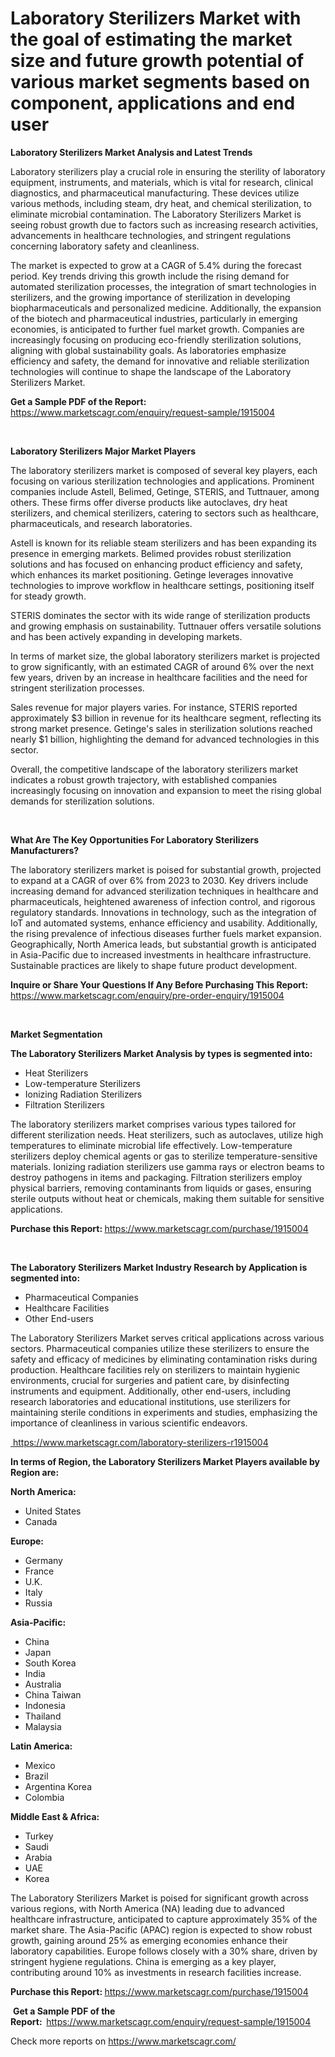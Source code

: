 <p><h1>Laboratory Sterilizers Market with the goal of estimating the market size and future growth potential of various market segments based on component, applications and end user</h1></p><p><strong>Laboratory Sterilizers Market Analysis and Latest Trends</strong></p>
<p><p>Laboratory sterilizers play a crucial role in ensuring the sterility of laboratory equipment, instruments, and materials, which is vital for research, clinical diagnostics, and pharmaceutical manufacturing. These devices utilize various methods, including steam, dry heat, and chemical sterilization, to eliminate microbial contamination. The Laboratory Sterilizers Market is seeing robust growth due to factors such as increasing research activities, advancements in healthcare technologies, and stringent regulations concerning laboratory safety and cleanliness.</p><p>The market is expected to grow at a CAGR of 5.4% during the forecast period. Key trends driving this growth include the rising demand for automated sterilization processes, the integration of smart technologies in sterilizers, and the growing importance of sterilization in developing biopharmaceuticals and personalized medicine. Additionally, the expansion of the biotech and pharmaceutical industries, particularly in emerging economies, is anticipated to further fuel market growth. Companies are increasingly focusing on producing eco-friendly sterilization solutions, aligning with global sustainability goals. As laboratories emphasize efficiency and safety, the demand for innovative and reliable sterilization technologies will continue to shape the landscape of the Laboratory Sterilizers Market.</p></p>
<p><strong>Get a Sample PDF of the Report:&nbsp;</strong> <a href="https://www.marketscagr.com/enquiry/request-sample/1915004?utm_campaign=2235&utm_medium=2&utm_source=Github&utm_content=ia&utm_term=20022025&utm_id=laboratory-sterilizers">https://www.marketscagr.com/enquiry/request-sample/1915004</a></p>
<p>&nbsp;</p>
<p><strong>Laboratory Sterilizers Major Market Players</strong></p>
<p><p>The laboratory sterilizers market is composed of several key players, each focusing on various sterilization technologies and applications. Prominent companies include Astell, Belimed, Getinge, STERIS, and Tuttnauer, among others. These firms offer diverse products like autoclaves, dry heat sterilizers, and chemical sterilizers, catering to sectors such as healthcare, pharmaceuticals, and research laboratories.</p><p>Astell is known for its reliable steam sterilizers and has been expanding its presence in emerging markets. Belimed provides robust sterilization solutions and has focused on enhancing product efficiency and safety, which enhances its market positioning. Getinge leverages innovative technologies to improve workflow in healthcare settings, positioning itself for steady growth. </p><p>STERIS dominates the sector with its wide range of sterilization products and growing emphasis on sustainability. Tuttnauer offers versatile solutions and has been actively expanding in developing markets. </p><p>In terms of market size, the global laboratory sterilizers market is projected to grow significantly, with an estimated CAGR of around 6% over the next few years, driven by an increase in healthcare facilities and the need for stringent sterilization processes.</p><p>Sales revenue for major players varies. For instance, STERIS reported approximately $3 billion in revenue for its healthcare segment, reflecting its strong market presence. Getinge's sales in sterilization solutions reached nearly $1 billion, highlighting the demand for advanced technologies in this sector. </p><p>Overall, the competitive landscape of the laboratory sterilizers market indicates a robust growth trajectory, with established companies increasingly focusing on innovation and expansion to meet the rising global demands for sterilization solutions.</p></p>
<p>&nbsp;</p>
<p><strong>What Are The Key Opportunities For Laboratory Sterilizers Manufacturers?</strong></p>
<p><p>The laboratory sterilizers market is poised for substantial growth, projected to expand at a CAGR of over 6% from 2023 to 2030. Key drivers include increasing demand for advanced sterilization techniques in healthcare and pharmaceuticals, heightened awareness of infection control, and rigorous regulatory standards. Innovations in technology, such as the integration of IoT and automated systems, enhance efficiency and usability. Additionally, the rising prevalence of infectious diseases further fuels market expansion. Geographically, North America leads, but substantial growth is anticipated in Asia-Pacific due to increased investments in healthcare infrastructure. Sustainable practices are likely to shape future product development.</p></p>
<p><strong>Inquire or Share Your Questions If Any Before Purchasing This Report:</strong> <a href="https://www.marketscagr.com/enquiry/pre-order-enquiry/1915004?utm_campaign=2235&utm_medium=2&utm_source=Github&utm_content=ia&utm_term=20022025&utm_id=laboratory-sterilizers">https://www.marketscagr.com/enquiry/pre-order-enquiry/1915004</a></p>
<p>&nbsp;</p>
<p><strong>Market Segmentation</strong></p>
<p><strong>The Laboratory Sterilizers Market Analysis by types is segmented into:</strong></p>
<p><ul><li>Heat Sterilizers</li><li>Low-temperature Sterilizers</li><li>Ionizing Radiation Sterilizers</li><li>Filtration Sterilizers</li></ul></p>
<p><p>The laboratory sterilizers market comprises various types tailored for different sterilization needs. Heat sterilizers, such as autoclaves, utilize high temperatures to eliminate microbial life effectively. Low-temperature sterilizers deploy chemical agents or gas to sterilize temperature-sensitive materials. Ionizing radiation sterilizers use gamma rays or electron beams to destroy pathogens in items and packaging. Filtration sterilizers employ physical barriers, removing contaminants from liquids or gases, ensuring sterile outputs without heat or chemicals, making them suitable for sensitive applications.</p></p>
<p><strong>Purchase this Report:&nbsp;</strong><a href="https://www.marketscagr.com/purchase/1915004?utm_campaign=2235&utm_medium=2&utm_source=Github&utm_content=ia&utm_term=20022025&utm_id=laboratory-sterilizers">https://www.marketscagr.com/purchase/1915004</a></p>
<p>&nbsp;</p>
<p><strong>The Laboratory Sterilizers Market Industry Research by Application is segmented into:</strong></p>
<p><ul><li>Pharmaceutical Companies</li><li>Healthcare Facilities</li><li>Other End-users</li></ul></p>
<p><p>The Laboratory Sterilizers Market serves critical applications across various sectors. Pharmaceutical companies utilize these sterilizers to ensure the safety and efficacy of medicines by eliminating contamination risks during production. Healthcare facilities rely on sterilizers to maintain hygienic environments, crucial for surgeries and patient care, by disinfecting instruments and equipment. Additionally, other end-users, including research laboratories and educational institutions, use sterilizers for maintaining sterile conditions in experiments and studies, emphasizing the importance of cleanliness in various scientific endeavors.</p></p>
<p><a href="https://www.marketscagr.com/laboratory-sterilizers-r1915004?utm_campaign=2235&utm_medium=2&utm_source=Github&utm_content=ia&utm_term=20022025&utm_id=laboratory-sterilizers">&nbsp;https://www.marketscagr.com/laboratory-sterilizers-r1915004</a></p>
<p><strong>In terms of Region, the Laboratory Sterilizers Market Players available by Region are:</strong></p>
<p>
    <p> <strong> North America: </strong>
        <ul>
            <li>United States</li>
            <li>Canada</li>
        </ul>
        </p> 
    <p> <strong> Europe: </strong>
        <ul>
            <li>Germany</li>
            <li>France</li>
            <li>U.K.</li>
            <li>Italy</li>
            <li>Russia</li>
        </ul>
        </p> 
    <p> <strong> Asia-Pacific: </strong>
        <ul>
            <li>China</li>
            <li>Japan</li>
            <li>South Korea</li>
            <li>India</li>
            <li>Australia</li>
            <li>China Taiwan</li>
            <li>Indonesia</li>
            <li>Thailand</li>
            <li>Malaysia</li>
        </ul>
        </p> 
    <p> <strong> Latin America: </strong>
        <ul>
            <li>Mexico</li>
            <li>Brazil</li>
            <li>Argentina Korea</li>
            <li>Colombia</li>
        </ul>
        </p> 
    <p> <strong> Middle East & Africa: </strong>
        <ul>
            <li>Turkey</li>
            <li>Saudi</li>
            <li>Arabia</li>
            <li>UAE</li>
            <li>Korea</li>
        </ul>
    </p>
    </p>
<p><p>The Laboratory Sterilizers Market is poised for significant growth across various regions, with North America (NA) leading due to advanced healthcare infrastructure, anticipated to capture approximately 35% of the market share. The Asia-Pacific (APAC) region is expected to show robust growth, gaining around 25% as emerging economies enhance their laboratory capabilities. Europe follows closely with a 30% share, driven by stringent hygiene regulations. China is emerging as a key player, contributing around 10% as investments in research facilities increase.</p></p>
<p><strong>Purchase this Report: </strong><a href="https://www.marketscagr.com/purchase/1915004?utm_campaign=2235&utm_medium=2&utm_source=Github&utm_content=ia&utm_term=20022025&utm_id=laboratory-sterilizers">https://www.marketscagr.com/purchase/1915004</a></p>
<p>&nbsp;<strong>Get a Sample PDF of the Report:&nbsp;&nbsp;</strong><a href="https://www.marketscagr.com/enquiry/request-sample/1915004?utm_campaign=2235&utm_medium=2&utm_source=Github&utm_content=ia&utm_term=20022025&utm_id=laboratory-sterilizers">https://www.marketscagr.com/enquiry/request-sample/1915004</a></p>
<p><strong></strong></p>
<p>Check more reports on <a href="https://www.marketscagr.com/?utm_campaign=2235&utm_medium=2&utm_source=Github&utm_content=ia&utm_term=20022025&utm_id=laboratory-sterilizers">https://www.marketscagr.com/</a></p>